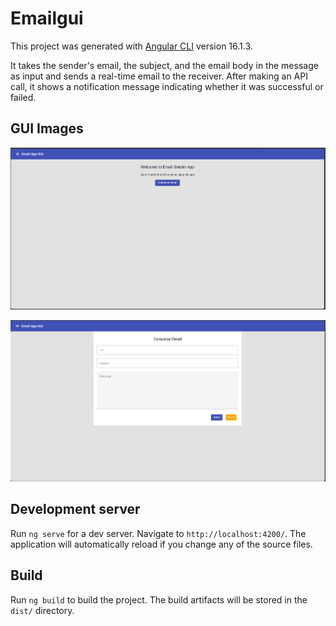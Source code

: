 # Emailgui

This project was generated with [Angular CLI](https://github.com/angular/angular-cli) version 16.1.3.

It takes the sender's email, the subject, and the email body in the message as input and sends a real-time email to the receiver. After making an API call, it shows a notification message indicating whether it was successful or failed.

## GUI Images
![alt text](image.png)

![alt text](image-1.png)

## Development server

Run `ng serve` for a dev server. Navigate to `http://localhost:4200/`. The application will automatically reload if you change any of the source files.


## Build

Run `ng build` to build the project. The build artifacts will be stored in the `dist/` directory.
